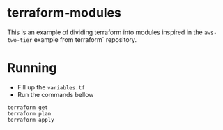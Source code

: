 # terraform-modules

This is an example of dividing terraform into modules inspired in the `aws-two-tier` example from terraform` repository.

# Running

* Fill up the `variables.tf`
* Run the commands bellow

```
terraform get
terraform plan
terraform apply
```